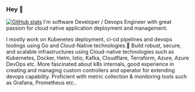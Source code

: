 ### Hey 👋


[![GitHub stats](https://github-readme-stats.vercel.app/api?username=sonujose)](https://github.com/anuraghazra/github-readme-stats)
I'm software Developer / Devops Engineer with great passion for cloud native application deployment and management. 

I mostly work on Kubenetes deployment, ci-cd pipelines and devops toolings using Go and Cloud-Native technologies.🚀 Build robust, secure, and scalable infrastructures using Cloud-native technologies such as Kubernetes, Docker, Helm, Istio, Kafka, Cloudflare, Terraform, Azure, Azure DevOps etc.
More fascinated about k8s internals, good experience in creating and managing custom controllers and operator for extending devops capability. Proficient with metric collection & monitoring tools such as Grafana, Prometheus etc..

<!--
**sonujose/sonujose** is a ✨ _special_ ✨ repository because its `README.md` (this file) appears on your GitHub profile.

Here are some ideas to get you started:

- 🔭 I’m currently working on ...
- 🌱 I’m currently learning ...
- 👯 I’m looking to collaborate on ...
- 🤔 I’m looking for help with ...
- 💬 Ask me about ...
- 📫 How to reach me: ...
- 😄 Pronouns: ...
- ⚡ Fun fact: ...
-->
